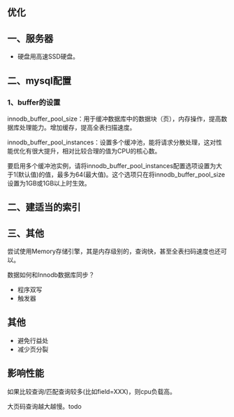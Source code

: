 ## 优化
## 一、服务器
* 硬盘用高速SSD硬盘。

## 二、mysql配置
### 1、buffer的设置
innodb_buffer_pool_size：用于缓冲数据库中的数据块（页），内存操作，提高数据库处理能力。增加缓存，提高全表扫描速度。

innodb_buffer_pool_instances：设置多个缓冲池，能将请求分散处理，这对性能优化有很大提升，相对比较合理的值为CPU的核心数。

要启用多个缓冲池实例，请将innodb_buffer_pool_instances配置选项设置为大于1(默认值)的值，最多为64(最大值)。这个选项只在将innodb_buffer_pool_size设置为1GB或1GB以上时生效。

## 二、建适当的索引

## 三、其他
尝试使用Memory存储引擎，其是内存级别的，查询快，甚至全表扫码速度也还可以。

数据如何和Innodb数据库同步？
* 程序双写
* 触发器

## 其他
* 避免行益处
* 减少页分裂

## 影响性能
如果比较查询/匹配查询较多(比如field=XXX)，则cpu负载高。

大页码查询越大越慢。todo


